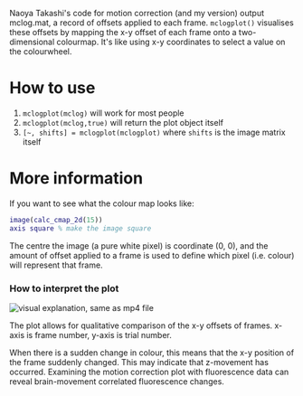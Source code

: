 Naoya Takashi's code for motion correction (and my version) output mclog.mat, a record of offsets applied to each frame. `mclogplot()` visualises these offsets by mapping the x-y offset of each frame onto a two-dimensional colourmap. It's like using x-y coordinates to select a value on the colourwheel.

# How to use

1. `mclogplot(mclog)` will work for most people
2. `mclogplot(mclog,true)` will return the plot object itself
3. `[~, shifts] = mclogplot(mclogplot)` where `shifts` is the image matrix itself

# More information

If you want to see what the colour map looks like:

```matlab
image(calc_cmap_2d(15))
axis square % make the image square
```

The centre the image (a pure white pixel) is coordinate (0, 0), and the amount of offset applied to a frame is used to define which pixel (i.e. colour) will represent that frame.

### How to interpret the plot
![visual explanation, same as mp4 file](https://gfycat.com/CreativeUnlawfulDipper-small.gif)

The plot allows for qualitative comparison of the x-y offsets of frames. x-axis is frame number, y-axis is trial number.

When there is a sudden change in colour, this means that the x-y position of the frame suddenly changed. This may indicate that z-movement has occurred. Examining the motion correction plot with fluorescence data can reveal brain-movement correlated fluorescence changes.
